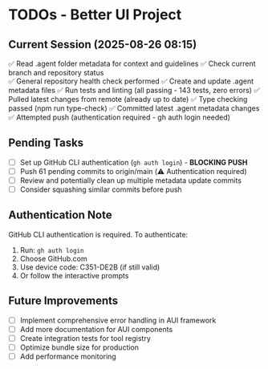 # TODOs - Better UI Project

## Current Session (2025-08-26 08:15)
✅ Read .agent folder metadata for context and guidelines
✅ Check current branch and repository status  
✅ General repository health check performed
✅ Create and update .agent metadata files
✅ Run tests and linting (all passing - 143 tests, zero errors)
✅ Pulled latest changes from remote (already up to date)
✅ Type checking passed (npm run type-check)
✅ Committed latest .agent metadata changes
✅ Attempted push (authentication required - gh auth login needed)

## Pending Tasks
- [ ] Set up GitHub CLI authentication (`gh auth login`) - **BLOCKING PUSH**
- [ ] Push 61 pending commits to origin/main (⚠️ Authentication required)
- [ ] Review and potentially clean up multiple metadata update commits
- [ ] Consider squashing similar commits before push

## Authentication Note
GitHub CLI authentication is required. To authenticate:
1. Run: `gh auth login`
2. Choose GitHub.com
3. Use device code: C351-DE2B (if still valid)
4. Or follow the interactive prompts

## Future Improvements
- [ ] Implement comprehensive error handling in AUI framework
- [ ] Add more documentation for AUI components
- [ ] Create integration tests for tool registry
- [ ] Optimize bundle size for production
- [ ] Add performance monitoring
